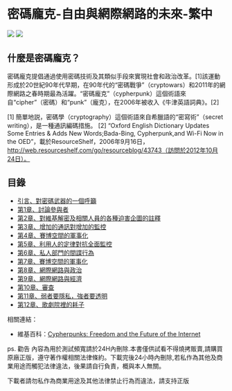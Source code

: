 # 密碼龐克-自由與網際網路的未來-繁中
   

![](https://img.shields.io/badge/%E4%BD%9C%E8%80%85-%E6%9C%B1%E5%88%A9%E5%AE%89%C2%B7%E9%98%BF%E6%A1%91%E5%A5%87-orange.svg)
![](https://img.shields.io/badge/%E7%B0%A1%E4%B8%AD%E7%BF%BB%E8%AD%AF-Gavroche%20-lightgrey.svg)

## 什麼是密碼龐克？

密碼龐克提倡通過使用密碼技術及其類似手段來實現社會和政治改革。[1]該運動形成於20世紀90年代早期，在90年代的“密碼戰爭”（cryptowars）和2011年的網際網路之春時期最為活躍。“密碼龐克”（cypherpunk）這個術語來自“cipher”（密碼）和“punk”（龐克），在2006年被收入《牛津英語詞典》。[2]


[1] 簡單地説，密碼學（cryptography）這個術語來自希臘語的“密寫術”（secret writing），是一種通訊編碼措施。
[2] “Oxford English Dictionary Updates Some Entries & Adds New Words;Bada-Bing,
Cypherpunk,and Wi-Fi Now in the OED”，載於ResourceShelf，2006年9月16日，
http://web.resourceshelf.com/go/resourceblog/43743（訪問於2012年10月24日）。

## 目錄

* [引言、對密碼武器的一個呼籲](引言、對密碼武器的一個呼籲.md)    
* [第1章、討論參與者](第1章.md)    
* [第2章、對維基解密及相關人員的各種迫害企圖的註釋](第2章.md)    
* [第3章、增加的通訊對增加的監控](第3章.md)    
* [第4章、賽博空間的軍事化](第4章.md)    
* [第5章、利用人的定律對抗全面監控](第5章.md)    
* [第6章、私人部門的間諜行為](第6章.md)    
* [第7章、賽博空間的軍事化](第7章.md)    
* [第8章、網際網路與政治](第8章.md)    
* [第9章、網際網路與經濟](第9章.md)    
* [第10章、審查](第10章.md)    
* [第11章、弱者要隱私，強者要透明](第11章.md)    
* [第12章、歌劇院裡的耗子](第12章.md)    

相關連結：
* 維基百科：[Cypherpunks: Freedom and the Future of the Internet](https://zh.wikipedia.org/wiki/%E5%8A%A0%E5%AF%86%E6%9C%8B%E5%85%8B)

ps. 勸告 內容為用於測試頻寬請於24H內刪除.本書僅供試看不得燒拷販賣,請購買原廠正版，遵守著作權相關法律條約。下載完後24小時內刪除,若私作為其他及商業用途而觸犯法律違法，後果請自行負責，概與本人無關。

下載者請勿私作為商業用途及其他法律禁止行為而違法，請支持正版